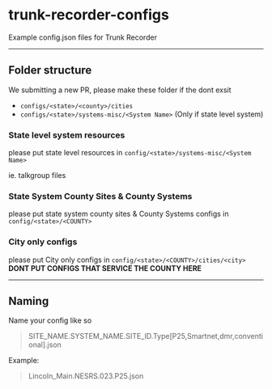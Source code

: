 # trunk-recorder-configs
Example config.json files for Trunk Recorder

---
## Folder structure

We submitting a new PR, please make these folder if the dont exsit
- `configs/<state>/<county>/cities`
- `configs/<state>/systems-misc/<System Name>` (Only if state level system)


### State level system resources
please put state level resources in `config/<state>/systems-misc/<System Name>`

ie. talkgroup files 

### State System County Sites & County Systems
please put state system county sites & County Systems configs in `config/<state>/<COUNTY>`

### City only configs
please put  City only configs in `config/<state>/<COUNTY>/cities/<city>`
**DONT PUT CONFIGS THAT SERVICE THE COUNTY HERE**

---
## Naming
Name your config like so
> SITE_NAME.SYSTEM_NAME.SITE_ID.Type[P25,Smartnet,dmr,conventional].json

Example:
> Lincoln_Main.NESRS.023.P25.json



